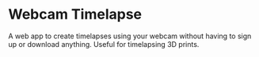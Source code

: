 # Webcam Timelapse

A web app to create timelapses using your webcam without having to sign up or download anything. Useful for timelapsing 3D prints.
